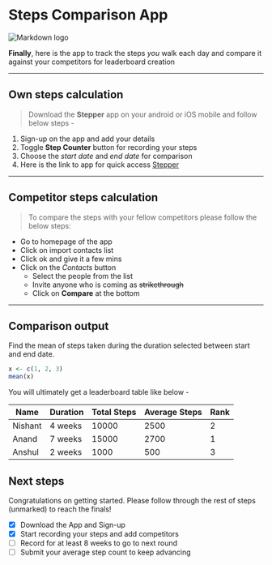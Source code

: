 <!-- Start here -->
# Steps Comparison App
![Markdown logo](https://markdown-here.com/img/iconf256.png)

<p><strong>Finally</strong>, here is the app to track the steps <em>you</em> walk each day and compare it against your competitors for leaderboard creation </p>

---
## Own steps calculation
> Download the **Stepper** app on your android or iOS mobile and follow below steps -
1. Sign-up on the app and add your details 
1. Toggle **Step Counter** button for recording your steps
2. Choose the *start date* and *end date* for comparison
3. Here is the link to app for quick access
[Stepper](https://github.com/jairathnishant/Tools_in_Data_Science "Stepper App")

---
## Competitor steps calculation
> To compare the steps with your fellow competitors please follow the below steps:

<!-- Unordered List -->
* Go to homepage of the app
* Click on import contacts list
* Click ok and give it a few mins
* Click on the *Contacts* button
  * Select the people from the list
  * Invite anyone who is coming as ~~strikethrough~~
  * Click on **Compare** at the bottom
 
---
## Comparison output

Find the mean of steps taken during the duration selected between start and end date.

```r
x <- c(1, 2, 3)
mean(x)
```

You will ultimately get a leaderboard table like below -

<!-- Table -->

| Name    | Duration | Total Steps | Average Steps | Rank |
|---------|----------|-------------|---------------|------|
| Nishant | 4 weeks  | 10000       | 2500          | 2    |
| Anand   | 7 weeks  | 15000       | 2700          | 1    |
| Anshul  | 2 weeks  | 1000        | 500           | 3    |

## Next steps

Congratulations on getting started. Please follow through the rest of steps (unmarked) to reach the finals!

* [x] Download the App and Sign-up
* [x] Start recording your steps and add competitors
* [ ] Record for at least 8 weeks to go to next round
* [ ] Submit your average step count to keep advancing